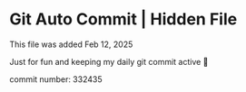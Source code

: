 # Git Auto Commit | Hidden File

This file was added Feb 12, 2025

Just for fun and keeping my daily git commit active 🤪

commit number: 332435
